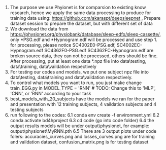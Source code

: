 1. The purpose we use Phyionet is for comparsion to existing know research, hence we apply the same data processing to produce for training data using: https://github.com/akaraspt/deepsleepnet , Prepare dataset session to prepare the dataset, but with different set of data
2. We download the data from https://physionet.org/physiobank/database/sleep-edfx/sleep-cassette/, only *PSG.edf and *Hypnogram.edf will be processed and use step 1. for processing, please notice SC4002E0-PSG.edf, SC4002EC-Hypnogram.edf SC4362F0-PSG.edf SC4362FC-Hypnogram.edf are broken source data, they can not be processed, others should be fine. After processing, put at least one data *.npz file into data\testing, data\training, data\vaildation respectively
3. For testing our codes and models, we put one subject npz file into data\testing, data\training and data\vaildation respectively. 
4. To control what models you want to run, you just make change train_EGG.py in MODEL_TYPE = 'RNN'  # TODO: Change this to 'MLP', 'CNN', or 'RNN' according to your task  
5. best_models_with_20_subjects have the models we ran for the paper and presentation with 12 training subjects, 4 vaildation subjects and 4 testing subjects
6. run following to the codes:
6.1 conda env create -f environment.yml
6.2 conda activate bd4hproject
6.3 cd code  (go into code folder)
6.4 the output results models will be under output\physionet, for example: output\physionet\MyRNN.pth
6.5 There are 3 output plots under code folers: accuracies_curves.png and losses_curves.png are for training and vaildation dataset, confusion_matrix.png is for testing dataset
